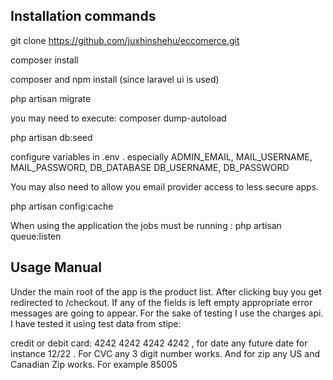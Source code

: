 ## Installation commands

git clone https://github.com/juxhinshehu/eccomerce.git

composer install

composer and npm install (since laravel ui is used)

php artisan migrate

you may need to execute: composer dump-autoload

php artisan db:seed

configure variables in .env . especially ADMIN_EMAIL, MAIL_USERNAME, MAIL_PASSWORD, DB_DATABASE
DB_USERNAME, DB_PASSWORD

You may also need to allow you email provider access to less secure apps.

php artisan config:cache

When using the application the jobs must be running : php artisan queue:listen


## Usage Manual

Under the main root of the app is the product list. After clicking buy you get redirected to /checkout. If any of the fields is left empty appropriate error messages are going to appear. For the sake of testing I use the charges api. I have tested it using test data from stipe:

credit or debit card: 4242 4242 4242 4242 , for date any future date for instance 12/22 . For CVC any 3 digit number works. And for zip any US and Canadian Zip works. For example 85005